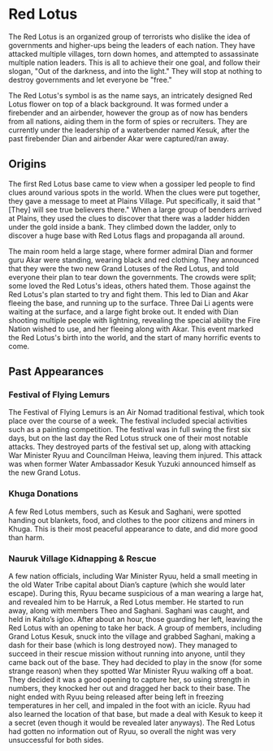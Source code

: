 # Red Lotus

The Red Lotus is an organized group of terrorists who dislike the idea of governments and higher-ups being the leaders of each nation. They have attacked multiple villages, torn down homes, and attempted to assassinate multiple nation leaders. This is all to achieve their one goal, and follow their slogan, "Out of the darkness, and into the light." They will stop at nothing to destroy governments and let everyone be "free."

The Red Lotus's symbol is as the name says, an intricately designed Red Lotus flower on top of a black background. It was formed under a firebender and an airbender, however the group as of now has benders from all nations, aiding them in the form of spies or recruiters. They are currently under the leadership of a waterbender named Kesuk, after the past firebender Dian and airbender Akar were captured/ran away.

## Origins

The first Red Lotus base came to view when a gossiper led people to find clues around various spots in the world. When the clues were put together, they gave a message to meet at Plains Village. Put specifically, it said that "[They] will see true believers there." When a large group of benders arrived at Plains, they used the clues to discover that there was a ladder hidden under the gold inside a bank. They climbed down the ladder, only to discover a huge base with Red Lotus flags and propaganda all around.

The main room held a large stage, where former admiral Dian and former guru Akar were standing, wearing black and red clothing. They announced that they were the two new Grand Lotuses of the Red Lotus, and told everyone their plan to tear down the governments. The crowds were split; some loved the Red Lotus's ideas, others hated them. Those against the Red Lotus's plan started to try and fight them. This led to Dian and Akar fleeing the base, and running up to the surface. Three Dai Li agents were waiting at the surface, and a large fight broke out. It ended with Dian shooting multiple people with lightning, revealing the special ability the Fire Nation wished to use, and her fleeing along with Akar. This event marked the Red Lotus's birth into the world, and the start of many horrific events to come.

## Past Appearances

### Festival of Flying Lemurs

The Festival of Flying Lemurs is an Air Nomad traditional festival, which took place over the course of a week. The festival included special activities such as a painting competition. The festival was in full swing the first six days, but on the last day the Red Lotus struck one of their most notable attacks. They destroyed parts of the festival set up, along with attacking War Minister Ryuu and Councilman Heiwa, leaving them injured. This attack was when former Water Ambassador Kesuk Yuzuki announced himself as the new Grand Lotus.

### Khuga Donations 

A few Red Lotus members, such as Kesuk and Saghani, were spotted handing out blankets, food, and clothes to the poor citizens and miners in Khuga. This is their most peaceful appearance to date, and did more good than harm.

### Nauruk Village Kidnapping & Rescue

A few nation officials, including War Minister Ryuu, held a small meeting in the old Water Tribe capital about Dian’s capture (which she would later escape). During this, Ryuu became suspicious of a man wearing a large hat, and revealed him to be Harruk, a Red Lotus member. He started to run away, along with members Theo and Saghani. Saghani was caught, and held in Kaito’s igloo. After about an hour, those guarding her left, leaving the Red Lotus with an opening to take her back. A group of members, including Grand Lotus Kesuk, snuck into the village and grabbed Saghani, making a dash for their base (which is long destroyed now). They managed to succeed in their rescue mission without running into anyone, until they came back out of the base. They had decided to play in the snow (for some strange reason) when they spotted War Minister Ryuu walking off a boat. They decided it was a good opening to capture her, so using strength in numbers, they knocked her out and dragged her back to their base. The night ended with Ryuu being released after being left in freezing temperatures in her cell, and impaled in the foot with an icicle. Ryuu had also learned the location of that base, but made a deal with Kesuk to keep it a secret (even though it would be revealed later anyways). The Red Lotus had gotten no information out of Ryuu, so overall the night was very unsuccessful for both sides.